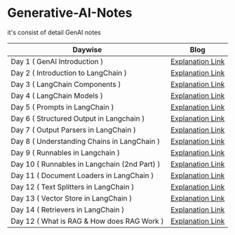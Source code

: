 # Generative-AI-Notes
it's consist of detail GenAI notes


|Daywise| Blog |
|-|-|
|Day 1 ( GenAI Introduction )| [Explanation Link](https://x.com/Sachintukumar/status/1903749743131422879) 
|Day 2 ( Introduction to LangChain )| [Explanation Link](https://x.com/Sachintukumar/status/1904579909940392075) 
|Day 3 ( LangChain Components )| [Explanation Link](https://x.com/Sachintukumar/status/1905083895961247929) 
|Day 4 ( LangChain Models )| [Explanation Link](https://x.com/Sachintukumar/status/1906027885573648739) 
|Day 5 ( Prompts in LangChain )| [Explanation Link](https://x.com/Sachintukumar/status/1906290036867309753) 
|Day 6 ( Structured Output in Langchain )| [Explanation Link](https://x.com/Sachintukumar/status/1907480981461725380) 
|Day 7 ( Output Parsers in LangChain )| [Explanation Link](https://x.com/Sachintukumar/status/1907839943097086408) 
|Day 8 ( Understanding Chains in LangChain )| [Explanation Link](https://x.com/Sachintukumar/status/1908418079005999409) 
|Day 9 ( Runnables in Langchain )| [Explanation Link](https://x.com/Sachintukumar/status/1909303375469949389) 
|Day 10 ( Runnables in Langchain (2nd Part) )| [Explanation Link](https://x.com/Sachintukumar/status/1909795756807954628) 
|Day 11 ( Document Loaders in LangChain )| [Explanation Link](https://x.com/Sachintukumar/status/1910522684569419776) 
|Day 12 ( Text Splitters in LangChain )| [Explanation Link](https://x.com/Sachintukumar/status/1911090266758406452) 
|Day 13 ( Vector Store in LangChain )| [Explanation Link](https://x.com/Sachintukumar/status/1913659819430465758) 
|Day 14 ( Retrievers in LangChain )| [Explanation Link](https://x.com/Sachintukumar/status/1913859730071511175) 
|Day 12 ( What is RAG & How does RAG Work )| [Explanation Link](https://x.com/Sachintukumar/status/1915835404348989723) 






